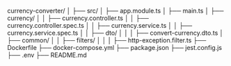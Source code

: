 currency-converter/
│
├── src/
│   ├── app.module.ts
│   ├── main.ts
│   ├── currency/
│   │   ├── currency.controller.ts
│   │   ├── currency.controller.spec.ts
│   │   ├── currency.service.ts
│   │   ├── currency.service.spec.ts
│   │   ├── dto/
│   │   │   ├── convert-currency.dto.ts
│   ├── common/
│   │   ├── filters/
│   │   │   ├── http-exception.filter.ts
├── Dockerfile
├── docker-compose.yml
├── package.json
├── jest.config.js
├── .env
├── README.md
